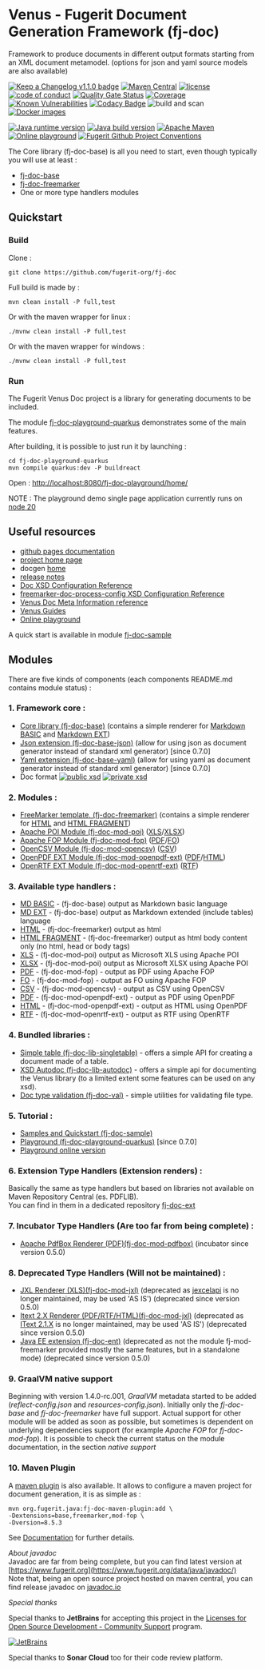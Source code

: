 # Venus - Fugerit Document Generation Framework (fj-doc)  

Framework to produce documents in different output formats starting from an XML document metamodel. (options for json and yaml source models are also available)  

[![Keep a Changelog v1.1.0 badge](https://img.shields.io/badge/changelog-Keep%20a%20Changelog%20v1.1.0-%23E05735)](CHANGELOG.md) 
[![Maven Central](https://img.shields.io/maven-central/v/org.fugerit.java/fj-doc.svg)](https://mvnrepository.com/artifact/org.fugerit.java/fj-doc)
[![license](https://img.shields.io/badge/License-Apache%20License%202.0-teal.svg)](https://opensource.org/licenses/Apache-2.0)
[![code of conduct](https://img.shields.io/badge/conduct-Contributor%20Covenant-purple.svg)](https://github.com/fugerit-org/fj-universe/blob/main/CODE_OF_CONDUCT.md)
[![Quality Gate Status](https://sonarcloud.io/api/project_badges/measure?project=fugerit-org_fj-doc&metric=alert_status)](https://sonarcloud.io/summary/new_code?id=fugerit-org_fj-doc)
[![Coverage](https://sonarcloud.io/api/project_badges/measure?project=fugerit-org_fj-doc&metric=coverage)](https://sonarcloud.io/summary/new_code?id=fugerit-org_fj-doc)
[![Known Vulnerabilities](https://snyk.io/test/github/fugerit-org/fj-doc/badge.svg)](https://snyk.io/test/github/fugerit-org/fj-doc)
[![Codacy Badge](https://app.codacy.com/project/badge/Grade/58d93495dce94c618c4299cd80eb19f1)](https://app.codacy.com/gh/fugerit-org/fj-doc/dashboard?utm_source=gh&utm_medium=referral&utm_content=&utm_campaign=Badge_grade)
![build and scan](https://github.com/fugerit-org/fj-doc/actions/workflows/build_maven_package.yml/badge.svg)
[![Docker images](https://img.shields.io/badge/dockerhub-images-important.svg?logo=Docker)](https://hub.docker.com/repository/docker/fugeritorg/fj-doc-playground-quarkus/general)

[![Java runtime version](https://img.shields.io/badge/run%20on-java%208+-%23113366.svg?style=for-the-badge&logo=openjdk&logoColor=white)](https://universe.fugerit.org/src/docs/versions/java8.html)
[![Java build version](https://img.shields.io/badge/build%20on-java%2017+-%23ED8B00.svg?style=for-the-badge&logo=openjdk&logoColor=white)](https://universe.fugerit.org/src/docs/versions/java17.html)
[![Apache Maven](https://img.shields.io/badge/Apache%20Maven-3.9.0+-C71A36?style=for-the-badge&logo=Apache%20Maven&logoColor=white)](https://universe.fugerit.org/src/docs/versions/maven3_9.html)
[![Online playground](https://img.shields.io/badge/Try%20Now-Online%20Playground-1AC736?style=for-the-badge&logo=Onlinect%20Playground&logoColor=white)](https://docs.fugerit.org/fj-doc-playground/home/)
[![Fugerit Github Project Conventions](https://img.shields.io/badge/Fugerit%20Org-Project%20Conventions-1A36C7?style=for-the-badge&logo=Onlinect%20Playground&logoColor=white)](https://universe.fugerit.org/src/docs/conventions/index.html)

The Core library (fj-doc-base) is all you need to start, even though typically you will use at least : 
* [fj-doc-base](fj-doc-base/README.md)
* [fj-doc-freemarker](fj-doc-freemarker/README.md)
* One or more type handlers modules

## Quickstart

### Build

Clone : 

`git clone https://github.com/fugerit-org/fj-doc`

Full build is made by : 

`mvn clean install -P full,test`

Or with the maven wrapper for linux : 

`./mvnw clean install -P full,test`

Or with the maven wrapper for windows : 

`./mvnw clean install -P full,test`

### Run

The Fugerit Venus Doc project is a library for generating documents to be included.

The module [fj-doc-playground-quarkus](fj-doc-playground-quarkus/README.md) demonstrates some of the main features.

After building, it is possible to just run it by launching : 

```
cd fj-doc-playground-quarkus
mvn compile quarkus:dev -P buildreact
```

Open : [http://localhost:8080/fj-doc-playground/home/](http://localhost:8080/fj-doc-playground/home/)

NOTE  : The playground demo single page application currently runs on [node 20](https://nodejs.org/en)


## Useful resources

- [github pages documentation](https://venusdocs.fugerit.org/)
- [project home page](https://www.fugerit.org/perm/venus)
- docgen [home](https://www.fugerit.org/data/java/doc/venus/index.html)
- [release notes](https://www.fugerit.org/data/java/doc/venus/release-notes.html)
- [Doc XSD Configuration Reference](https://venusdocs.fugerit.org/fj-doc-base/src/main/docs/doc_xsd_config_ref.html)
- [freemarker-doc-process-config XSD Configuration Reference](https://venusdocs.fugerit.org/fj-doc-freemarker/src/main/docs/fdp_xsd_config_ref.html)
- [Venus Doc Meta Information reference](https://venusdocs.fugerit.org/docs/html/doc_meta_info.html)
- [Venus Guides](https://venusguides.fugerit.org/)
- [Online playground](https://www.fugerit.org/fj-doc-playground/home/)

A quick start is available in module [fj-doc-sample](fj-doc-sample/README.md)  


## Modules

There are five kinds of components (each components README.md contains module status) : 

### 1. Framework core :

* [Core library (fj-doc-base)](fj-doc-base/README.md) (contains a simple renderer for [Markdown BASIC](fj-doc-base/src/main/java/org/fugerit/java/doc/base/typehandler/markdown/SimpleMarkdownBasicTypeHandler.java) and [Markdown EXT](fj-doc-base/src/main/java/org/fugerit/java/doc/base/typehandler/markdown/SimpleMarkdownExtTypeHandler.java))
* [Json extension (fj-doc-base-json)](fj-doc-base-json/README.md) (allow for using json as document generator instead of standard xml generator) [since 0.7.0]
* [Yaml extension (fj-doc-base-yaml)](fj-doc-base-yaml/README.md) (allow for using yaml as document generator instead of standard xml generator) [since 0.7.0]
* Doc format [![public xsd](https://img.shields.io/badge/public%20xsd-doc%202.1-purple.svg)](https://www.fugerit.org/data/java/doc/xsd/doc-2-1.xsd) [![private xsd](https://img.shields.io/badge/private%20xsd-doc%202.1-purple.svg)](fj-doc-base/src/main/resources/config/doc-2-1.xsd)

### 2. Modules :
* [FreeMarker template, (fj-doc-freemarker)](fj-doc-freemarker/README.md) (contains a simple renderer for [HTML](fj-doc-freemarker/src/main/java/org/fugerit/java/doc/freemarker/html/FreeMarkerHtmlTypeHandler.java) and [HTML FRAGMENT](fj-doc-freemarker/src/main/java/org/fugerit/java/doc/freemarker/html/FreeMarkerHtmlFragmentTypeHandler.java))
* [Apache POI Module (fj-doc-mod-poi)](fj-doc-mod-poi/README.md) ([XLS](fj-doc-mod-poi/src/main/java/org/fugerit/java/doc/mod/poi/XlsPoiTypeHandler.java)/[XLSX](fj-doc-mod-poi/src/main/java/org/fugerit/java/doc/mod/poi/XlsPoiTypeHandler.java))
* [Apache FOP Module (fj-doc-mod-fop)](fj-doc-mod-fop/README.md) ([PDF](fj-doc-mod-fop/src/main/java/org/fugerit/java/doc/mod/fop/PdfFopTypeHandler.java)/[FO](fj-doc-mod-fop/src/main/java/org/fugerit/java/doc/mod/fop/FreeMarkerFopTypeHandler.java))
* [OpenCSV Module (fj-doc-mod-opencsv)](fj-doc-mod-opencsv/README.md) ([CSV](fj-doc-mod-opencsv/src/main/java/org/fugerit/java/doc/mod/opencsv/OpenCSVTypeHandler.java))
* [OpenPDF EXT Module (fj-doc-mod-openpdf-ext)](fj-doc-mod-openpdf-ext/README.md) ([PDF](fj-doc-mod-openpdf-ext/src/main/java/org/fugerit/java/doc/mod/openpdf/ext/PdfTypeHandler.java)/[HTML](fj-doc-mod-openpdf-ext/src/main/java/org/fugerit/java/doc/mod/openpdf/ext/HtmlTypeHandler.java))
* [OpenRTF EXT Module (fj-doc-mod-openrtf-ext)](fj-doc-mod-openrtf-ext/README.md) ([RTF](fj-doc-mod-openrtf-ext/src/main/java/org/fugerit/java/doc/mod/openrtf/ext/RtfTypeHandler.java))


### 3. Available type handlers :
* [MD BASIC](fj-doc-base/src/main/java/org/fugerit/java/doc/base/typehandler/markdown/SimpleMarkdownBasicTypeHandler.java) - (fj-doc-base) output as Markdown basic language
* [MD EXT](fj-doc-base/src/main/java/org/fugerit/java/doc/base/typehandler/markdown/SimpleMarkdownExtTypeHandler.java) - (fj-doc-base) output as Markdown extended (include tables) language
* [HTML](fj-doc-freemarker/src/main/java/org/fugerit/java/doc/freemarker/html/FreeMarkerHtmlTypeHandler.java) - (fj-doc-freemarker) output as html
* [HTML FRAGMENT](fj-doc-freemarker/src/main/java/org/fugerit/java/doc/freemarker/html/FreeMarkerHtmlFragmentTypeHandler.java) - (fj-doc-freemarker) output as html body content only (no html, head or body tags)
* [XLS](fj-doc-mod-poi/src/main/java/org/fugerit/java/doc/mod/poi/XlsPoiTypeHandler.java) - (fj-doc-mod-poi) output as Microsoft XLS using Apache POI
* [XLSX](fj-doc-mod-poi/src/main/java/org/fugerit/java/doc/mod/poi/XlsPoiTypeHandler.java) - (fj-doc-mod-poi) output as Microsoft XLSX using Apache POI
* [PDF](fj-doc-mod-fop/src/main/java/org/fugerit/java/doc/mod/fop/PdfFopTypeHandler.java) - (fj-doc-mod-fop) - output as PDF using Apache FOP
* [FO](fj-doc-mod-fop/src/main/java/org/fugerit/java/doc/mod/fop/FreeMarkerFopTypeHandler.java) - (fj-doc-mod-fop) - output as FO using Apache FOP
* [CSV](fj-doc-mod-opencsv/src/main/java/org/fugerit/java/doc/mod/opencsv/OpenCSVTypeHandler.java) - (fj-doc-mod-opencsv) - output as CSV using OpenCSV
* [PDF](fj-doc-mod-openpdf-ext/src/main/java/org/fugerit/java/doc/mod/openpdf/ext/PdfTypeHandler.java) - (fj-doc-mod-openpdf-ext) - output as PDF using OpenPDF
* [HTML](fj-doc-mod-openpdf-ext/src/main/java/org/fugerit/java/doc/mod/openpdf/ext/HtmlTypeHandler.java) - (fj-doc-mod-openpdf-ext) - output as HTML using OpenPDF
* [RTF](fj-doc-mod-openrtf-ext/src/main/java/org/fugerit/java/doc/mod/openrtf/ext/RtfTypeHandler.java) - (fj-doc-mod-openrtf-ext) - output as RTF using OpenRTF


### 4. Bundled libraries :
* [Simple table (fj-doc-lib-singletable)](fj-doc-lib-simpletable/README.md) - offers a simple API for creating a document made of a table.
* [XSD Autodoc (fj-doc-lib-autodoc)](fj-doc-lib-autodoc/README.md) - offers a simple api for documenting the Venus library (to a limited extent some features can be used on any xsd).
* [Doc type validation (fj-doc-val)](fj-doc-val/README.md) - simple utilities for validating file type.

### 5. Tutorial :
* [Samples and Quickstart (fj-doc-sample)](fj-doc-sample/README.md)
* [Playground (fj-doc-playground-quarkus)](fj-doc-playground-quarkus/README.md) [since 0.7.0]
* [Playground online version](https://www.fugerit.org/fj-doc-playground/home/)

### 6. Extension Type Handlers (Extension renders) :
Basically the same as type handlers but based on libraries not available on Maven Repository Central (es. PDFLIB).  
You can find in them in a dedicated repository [fj-doc-ext](https://gitlab.com/fugerit-org/fj-doc-ext)  

### 7. Incubator Type Handlers (Are too far from being complete) :
* [Apache PdfBox Renderer (PDF)(fj-doc-mod-pdfbox)](https://github.com/fugerit-org/fj-doc-mod-pdfbox.git) (incubator since version 0.5.0)

### 8. Deprecated Type Handlers (Will not be maintained) :
* [JXL Renderer (XLS)(fj-doc-mod-jxl)](https://github.com/fugerit-org/fj-doc-mod-jxl.git) (deprecated as [jexcelapi](https://jexcelapi.sourceforge.net/) is no longer maintained, may be used 'AS IS') (deprecated since version 0.5.0)
* [Itext 2.X Renderer (PDF/RTF/HTML)(fj-doc-mod-jxl)](https://github.com/fugerit-org/fj-doc-mod-itext.git) (deprecated as [IText 2.1.X](https://mvnrepository.com/artifact/com.lowagie/itext/2.1.7) is no longer maintained, may be used 'AS IS') (deprecated since version 0.5.0)
* [Java EE extension (fj-doc-ent)](https://github.com/fugerit-org/fj-doc-ent.git) (deprecated as not the module fj-mod-freemarker provided mostly the same features, but in a standalone mode) (deprecated since version 0.5.0)

### 9. GraalVM native support  

Beginning with version 1.4.0-rc.001, *GraalVM* metadata started to be added (*reflect-config.json* and *resources-config.json*). Initially only the *fj-doc-base* and *fj-doc-freemarker* have full support.
Actual support for other module will be added as soon as possible, but sometimes is dependent on underlying dependencies support (for example *Apache FOP* for *fj-doc-mod-fop*).
It is possible to check the current status on the module documentation, in the section *native support*

### 10. Maven Plugin

A [maven plugin](fj-doc-maven-plugin/README.md) is also available. It allows to configure a maven project for document generation, it is as simple as : 

```shell
mvn org.fugerit.java:fj-doc-maven-plugin:add \
-Dextensions=base,freemarker,mod-fop \
-Dversion=8.5.3
```

See [Documentation](fj-doc-maven-plugin/README.md) for further details.

*About javadoc*  
Javadoc are far from being complete, but you can find latest version at [https://www.fugerit.org](https://www.fugerit.org/data/java/javadoc/)  
Note that, being an open source project hosted on maven central, you can find release javadoc on [javadoc.io](https://javadoc.io/doc/org.fugerit.java/fj-doc-base/)

*Special thanks*

Special thanks to **JetBrains** for accepting this project in the [Licenses for Open Source Development - Community Support](https://jb.gg/OpenSourceSupport) program.

[![JetBrains](https://universe.fugerit.org/src/docs/thanks/jetbrains.png)](https://universe.fugerit.org/src/docs/thanks/jetbrains.html)

Special thanks to **Sonar Cloud** too for their code review platform.
